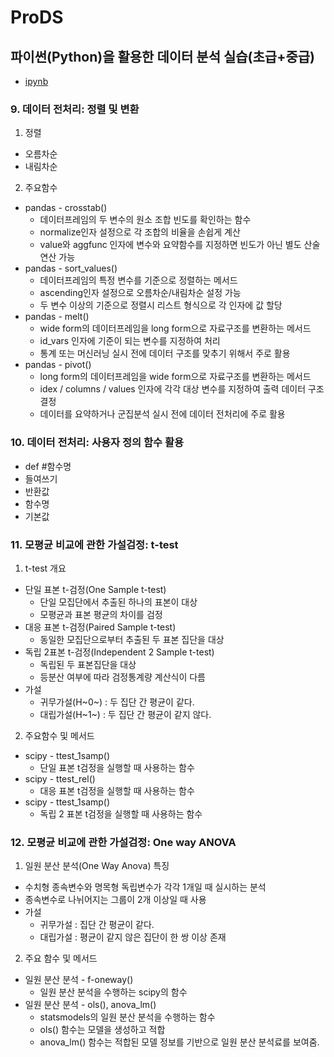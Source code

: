 # ProDS
## 파이썬(Python)을 활용한 데이터 분석 실습(초급+중급)
* [ipynb](TIL_20230328.ipynb)

### 9. 데이터 전처리: 정렬 및 변환
1. 정렬
  * 오름차순
  * 내림차순
2. 주요함수
  * pandas - crosstab()
    * 데이터프레임의 두 변수의 원소 조합 빈도를 확인하는 함수
    * normalize인자 설정으로 각 조합의 비율을 손쉽게 계산
    * value와 aggfunc 인자에 변수와 요약함수를 지정하면 빈도가 아닌 별도 산술연산 가능
  * pandas - sort_values()
    * 데이터프레임의 특정 변수를 기준으로 정렬하는 메서드
    * ascending인자 설정으로 오름차순/내림차순 설정 가능
    * 두 변수 이상의 기준으로 정렬시 리스트 형식으로 각 인자에 값 할당
  * pandas - melt()
    * wide form의 데이터프레임을 long form으로 자료구조를 변환하는 메서드
    * id_vars 인자에 기준이 되는 변수를 지정하여 처리
    * 통계 또는 머신러닝 실시 전에 데이터 구조를 맞추기 위해서 주로 활용
  * pandas - pivot()
    * long form의 데이터프레임을 wide form으로 자료구조를 변환하는 메서드
    * idex / columns / values 인자에 각각 대상 변수를 지정하여 출력 데이터 구조 결정
    * 데이터를 요약하거나 군집분석 실시 전에 데이터 전처리에 주로 활용

### 10. 데이터 전처리: 사용자 정의 함수 활용
* def #함수명
* 들여쓰기
* 반환값
* 함수명
* 기본값

### 11. 모평균 비교에 관한 가설검정: t-test
1. t-test 개요
  * 단일 표본 t-검정(One Sample t-test)
    * 단일 모집단에서 추출된 하나의 표본이 대상
    * 모평균과 표본 평균의 차이를 검정
  * 대응 표본 t-검정(Paired Sample t-test)
    * 동일한 모집단으로부터 추출된 두 표본 집단을 대상
  * 독립 2표본 t-검정(Independent 2 Sample t-test)
    * 독립된 두 표본집단을 대상
    * 등분산 여부에 따라 검정통계량 계산식이 다름
  * 가설
    * 귀무가설(H~0~) : 두 집단 간 평균이 같다.
    * 대립가설(H~1~) : 두 집단 간 평균이 같지 않다.
2. 주요함수 및 메서드
  * scipy - ttest_1samp()
    * 단일 표본 t검정을 실행할 때 사용하는 함수
  * scipy - ttest_rel()
    * 대응 표본 t검정을 실행할 때 사용하는 함수
  * scipy - ttest_1samp()
    * 독립 2 표본 t검정을 실행할 때 사용하는 함수

### 12. 모평균 비교에 관한 가설검정: One way ANOVA
1. 일원 분산 분석(One Way Anova) 특징
  * 수치형 종속변수와 명목형 독립변수가 각각 1개일 때 실시하는 분석
  * 종속변수로 나뉘어지는 그룹이 2개 이상일 때 사용
  * 가설
    * 귀무가설 : 집단 간 평균이 같다.
    * 대립가설 : 평균이 같지 않은 집단이 한 쌍 이상 존재
2. 주요 함수 및 메서드
  * 일원 분산 분석 - f-oneway()
    * 일원 분산 분석을 수행하는 scipy의 함수
  * 일원 분산 분석 - ols(), anova_lm()
    * statsmodels의 일원 분산 분석을 수행하는 함수
    * ols() 함수는 모델을 생성하고 적합
    * anova_lm() 함수는 적합된 모델 정보를 기반으로 일원 분산 분석료를 보여줌.
